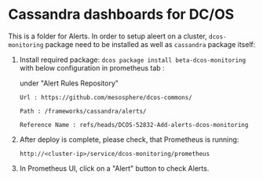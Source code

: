 # Cassandra dashboards for DC/OS

This is a folder for Alerts. In order to setup aleert on a cluster, `dcos-monitoring` package need to be installed as well as `cassandra` package itself:

1. Install required package: `dcos package install beta-dcos-monitoring` with below configuration in prometheus tab : 


     under "Alert Rules Repository"
     
    `Url : https://github.com/mesosphere/dcos-commons/`
    
    `Path : /frameworks/cassandra/alerts/`
    
    `Reference Name : refs/heads/DCOS-52832-Add-alerts-dcos-monitoring`

2. After deploy is complete, please check, that Prometheus is running:

    `http://<cluster-ip>/service/dcos-monitoring/prometheus`

3. In Prometheus UI, click on a "Alert" button to check Alerts.
